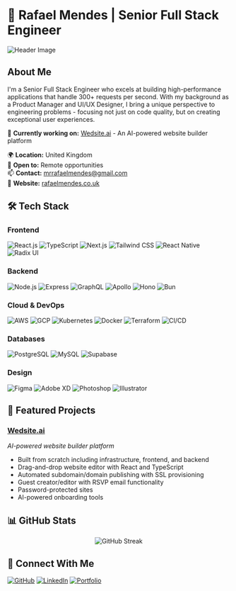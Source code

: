 # 👋 Rafael Mendes | Senior Full Stack Engineer

![Header Image](https://github.com/designedhead/designedhead/raw/main/header.png)

## About Me

I'm a Senior Full Stack Engineer who excels at building high-performance applications that handle 300+ requests per second. With my background as a Product Manager and UI/UX Designer, I bring a unique perspective to engineering problems - focusing not just on code quality, but on creating exceptional user experiences.

🚀 **Currently working on:** [Wedsite.ai](https://wedsite.ai) - An AI-powered website builder platform

🌍 **Location:** United Kingdom  
💼 **Open to:** Remote opportunities  
📫 **Contact:** [mrrafaelmendes@gmail.com](mailto:mrrafaelmendes@gmail.com)  
🔗 **Website:** [rafaelmendes.co.uk](https://rafaelmendes.co.uk)

## 🛠️ Tech Stack

### Frontend
![React.js](https://img.shields.io/badge/-React-61DAFB?style=flat-square&logo=react&logoColor=black)
![TypeScript](https://img.shields.io/badge/-TypeScript-3178C6?style=flat-square&logo=typescript&logoColor=white)
![Next.js](https://img.shields.io/badge/-Next.js-000000?style=flat-square&logo=next.js&logoColor=white)
![Tailwind CSS](https://img.shields.io/badge/-Tailwind_CSS-38B2AC?style=flat-square&logo=tailwind-css&logoColor=white)
![React Native](https://img.shields.io/badge/-React_Native-61DAFB?style=flat-square&logo=react&logoColor=black)
![Radix UI](https://img.shields.io/badge/-Radix_UI-161618?style=flat-square&logo=radix-ui&logoColor=white)

### Backend
![Node.js](https://img.shields.io/badge/-Node.js-339933?style=flat-square&logo=node.js&logoColor=white)
![Express](https://img.shields.io/badge/-Express-000000?style=flat-square&logo=express&logoColor=white)
![GraphQL](https://img.shields.io/badge/-GraphQL-E10098?style=flat-square&logo=graphql&logoColor=white)
![Apollo](https://img.shields.io/badge/-Apollo-311C87?style=flat-square&logo=apollo-graphql&logoColor=white)
![Hono](https://img.shields.io/badge/-Hono-E36002?style=flat-square&logo=data:image/svg+xml;base64,...)
![Bun](https://img.shields.io/badge/-Bun-000000?style=flat-square&logo=bun&logoColor=white)

### Cloud & DevOps
![AWS](https://img.shields.io/badge/-AWS-232F3E?style=flat-square&logo=amazon-aws&logoColor=white)
![GCP](https://img.shields.io/badge/-GCP-4285F4?style=flat-square&logo=google-cloud&logoColor=white)
![Kubernetes](https://img.shields.io/badge/-Kubernetes-326CE5?style=flat-square&logo=kubernetes&logoColor=white)
![Docker](https://img.shields.io/badge/-Docker-2496ED?style=flat-square&logo=docker&logoColor=white)
![Terraform](https://img.shields.io/badge/-Terraform-7B42BC?style=flat-square&logo=terraform&logoColor=white)
![CI/CD](https://img.shields.io/badge/-CI/CD-2088FF?style=flat-square&logo=github-actions&logoColor=white)

### Databases
![PostgreSQL](https://img.shields.io/badge/-PostgreSQL-336791?style=flat-square&logo=postgresql&logoColor=white)
![MySQL](https://img.shields.io/badge/-MySQL-4479A1?style=flat-square&logo=mysql&logoColor=white)
![Supabase](https://img.shields.io/badge/-Supabase-3ECF8E?style=flat-square&logo=supabase&logoColor=white)

### Design
![Figma](https://img.shields.io/badge/-Figma-F24E1E?style=flat-square&logo=figma&logoColor=white)
![Adobe XD](https://img.shields.io/badge/-Adobe_XD-FF61F6?style=flat-square&logo=adobe-xd&logoColor=white)
![Photoshop](https://img.shields.io/badge/-Photoshop-31A8FF?style=flat-square&logo=adobe-photoshop&logoColor=white)
![Illustrator](https://img.shields.io/badge/-Illustrator-FF9A00?style=flat-square&logo=adobe-illustrator&logoColor=white)

## 🌟 Featured Projects

### [Wedsite.ai](https://wedsite.ai)
*AI-powered website builder platform*

- Built from scratch including infrastructure, frontend, and backend
- Drag-and-drop website editor with React and TypeScript
- Automated subdomain/domain publishing with SSL provisioning
- Guest creator/editor with RSVP email functionality
- Password-protected sites
- AI-powered onboarding tools


## 📊 GitHub Stats

<p align="center">
  <img src="https://github-readme-streak-stats.herokuapp.com/?user=designedhead&stroke=ffffff&background=1c1917&ring=0891b2&fire=0891b2&currStreakNum=ffffff&currStreakLabel=0891b2&sideNums=ffffff&sideLabels=ffffff&dates=ffffff&hide_border=true" alt="GitHub Streak" />
</p>

## 🔗 Connect With Me

[![GitHub](https://img.shields.io/badge/-GitHub-181717?style=for-the-badge&logo=github)](https://github.com/designedhead)
[![LinkedIn](https://img.shields.io/badge/-LinkedIn-0A66C2?style=for-the-badge&logo=linkedin)](https://www.linkedin.com/in/mrrafaelmendes)
[![Portfolio](https://img.shields.io/badge/-Portfolio-000000?style=for-the-badge&logo=safari&logoColor=white)](https://rafaelmendes.co.uk)
